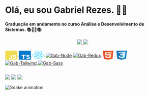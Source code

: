 # Olá, eu sou Gabriel Rezes. 👋🤓 ##

#### Graduação em andamento no curso Análise e Desenvolvimento de Sistemas. 📚👨‍💻📚 ####

<div align="center">
  <a href="https://github.com/GabrielRezes">
  <img height="180em" src="https://github-readme-stats.vercel.app/api?username=GabrielRezes&show_icons=true&theme=highcontrast&include_all_commits=true&count_private=true"/>
  <img height="180em" src="https://github-readme-stats.vercel.app/api/top-langs/?username=GabrielRezes&layout=compact&langs_count=7&theme=highcontrast"/>
</div>
<div style="display: inline_block"><br>
  <img align="center" alt="Gab-Js" height="30" width="40" src="https://raw.githubusercontent.com/devicons/devicon/master/icons/javascript/javascript-plain.svg">
  <img align="center" alt="Gab-Ts" height="30" width="40" src="https://raw.githubusercontent.com/devicons/devicon/master/icons/typescript/typescript-plain.svg">
  <img align="center" alt="Gab-React" height="30" width="40" src="https://raw.githubusercontent.com/devicons/devicon/master/icons/react/react-original.svg">
  <img align="center" alt="Gab-Node" height="30" width="40" src="https://cdn.jsdelivr.net/gh/devicons/devicon/icons/nodejs/nodejs-original.svg" />
    
  <img align="center" alt="Gab-Redux" height="30" width="40" src="https://cdn.jsdelivr.net/gh/devicons/devicon/icons/redux/redux-original.svg">
  
  <img align="center" alt="Gab-HTML" height="30" width="40" src="https://raw.githubusercontent.com/devicons/devicon/master/icons/html5/html5-original.svg">
  <img align="center" alt="Gab-CSS" height="30" width="40" src="https://raw.githubusercontent.com/devicons/devicon/master/icons/css3/css3-original.svg">
  <img align="center" alt="Gab-Tailwind" height="30" width="40" src="https://cdn.jsdelivr.net/gh/devicons/devicon/icons/tailwindcss/tailwindcss-plain.svg">
  <img align="center" alt="Gab-Sass" height="30" width="40" src="https://cdn.jsdelivr.net/gh/devicons/devicon/icons/sass/sass-original.svg">
</div>

##
  
  <div> 
    <a href="" target="_blank"><img src="https://img.shields.io/badge/LinkedIn-0077B5?style=for-the-badge&logo=linkedin&logoColor=white" target="_blank"></a>
    <a href="" target="_blank"><img src="https://img.shields.io/badge/Discord-7289DA?style=for-the-badge&logo=discord&logoColor=white" target="_blank"></a>
    <a href="mailto:gabriel.rezes@gmail.com" target="_blank"><img src="https://img.shields.io/badge/Gmail-D14836?style=for-the-badge&logo=gmail&logoColor=white" target="_blank"> </a>
    
    
  ![Snake animation](https://github.com/GabrielRezes)
 
</div>
